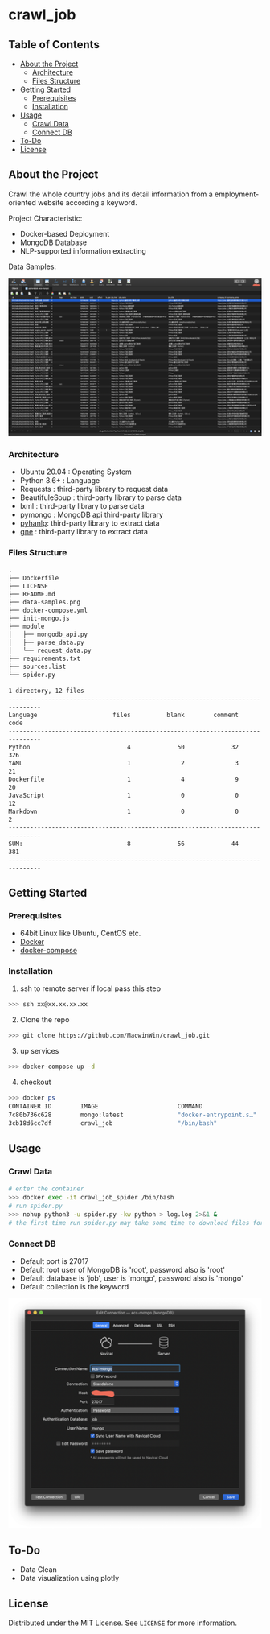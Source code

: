# crawl_job


<!-- TABLE OF CONTENTS -->
## Table of Contents

* [About the Project](#about-the-project)
  * [Architecture](#architecture)
  * [Files Structure](#files-structure)
* [Getting Started](#getting-started)
  * [Prerequisites](#prerequisites)
  * [Installation](#installation)
* [Usage](#usage)
  * [Crawl Data](#crawl-data)
  * [Connect DB](#connect-db)
* [To-Do](#To-Do)
* [License](#license)

<!-- ABOUT THE PROJECT -->
## About the Project
Crawl the whole country jobs and its detail information from a employment-oriented website according a keyword.

Project Characteristic:

- Docker-based Deployment
- MongoDB Database
- NLP-supported information extracting

Data Samples:
<p align="center">
    <img src="data-sample.png">

### Architecture
* Ubuntu 20.04 : Operating System
* Python 3.6+ : Language
* Requests : third-party library to request data
* BeautifuleSoup : third-party library to parse data
* lxml : third-party library to parse data
* pymongo : MongoDB api third-party library
* [pyhanlp](https://github.com/hankcs/pyhanlp): third-party library to extract data
* [gne](https://github.com/kingname/GeneralNewsExtractor) : third-party library to extract data

### Files Structure
```
.
├── Dockerfile
├── LICENSE
├── README.md
├── data-samples.png
├── docker-compose.yml
├── init-mongo.js
├── module
│   ├── mongodb_api.py
│   ├── parse_data.py
│   └── request_data.py
├── requirements.txt
├── sources.list
└── spider.py

1 directory, 12 files
-------------------------------------------------------------------------------
Language                     files          blank        comment           code
-------------------------------------------------------------------------------
Python                           4             50             32            326
YAML                             1              2              3             21
Dockerfile                       1              4              9             20
JavaScript                       1              0              0             12
Markdown                         1              0              0              2
-------------------------------------------------------------------------------
SUM:                             8             56             44            381
-------------------------------------------------------------------------------
```

<!-- GETTING STARTED -->
## Getting Started

### Prerequisites
- 64bit Linux like Ubuntu, CentOS etc.
- [Docker](https://docs.docker.com/engine/install/ubuntu/)
- [docker-compose](https://docs.docker.com/compose/install/)

### Installation

1. ssh to remote server if local pass this step
```sh
>>> ssh xx@xx.xx.xx.xx
```
2. Clone the repo
```sh
>>> git clone https://github.com/MacwinWin/crawl_job.git
```
3. up services
```sh
>>> docker-compose up -d
```
4. checkout
```sh
>>> docker ps
CONTAINER ID        IMAGE                      COMMAND                  CREATED             STATUS              PORTS                      NAMES
7c80b736c628        mongo:latest               "docker-entrypoint.s…"   6 hours ago         Up 6 hours          0.0.0.0:27017->27017/tcp   crawl_job_db
3cb18d6cc7df        crawl_job                  "/bin/bash"              6 hours ago         Up 6 hours                                     crawl_job_spider
```

<!-- USAGE EXAMPLES -->
## Usage
### Crawl Data
```sh
# enter the container
>>> docker exec -it crawl_job_spider /bin/bash
# run spider.py
>>> nohup python3 -u spider.py -kw python > log.log 2>&1 &
# the first time run spider.py may take some time to download files for pyhanlp
```

### Connect DB

- Default port is 27017
- Default root user of MongoDB is 'root', password also is 'root'
- Default database is 'job', user is 'mongo', password also is 'mongo'
- Default collection is the keyword

<p align="center">
    <img src="connection-sample.png">

## To-Do
- Data Clean
- Data visualization using plotly

<!-- LICENSE -->
## License

Distributed under the MIT License. See `LICENSE` for more information.